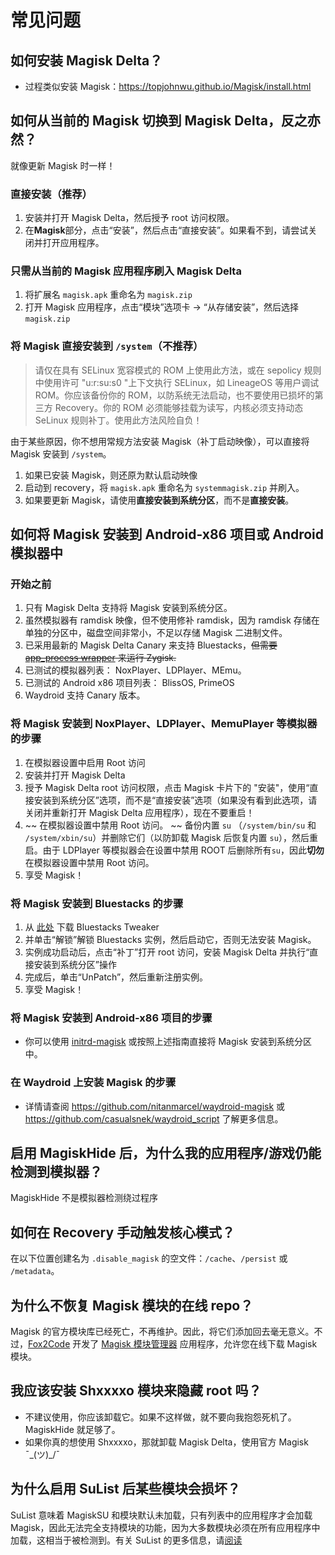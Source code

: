 # 常见问题

## 如何安装 Magisk Delta？

- 过程类似安装 Magisk：<https://topjohnwu.github.io/Magisk/install.html>

## 如何从当前的 Magisk 切换到 Magisk Delta，反之亦然？

就像更新 Magisk 时一样！

### 直接安装（推荐）

1. 安装并打开 Magisk Delta，然后授予 root 访问权限。
2. 在**Magisk**部分，点击“安装”，然后点击“直接安装”。如果看不到，请尝试关闭并打开应用程序。

### 只需从当前的 Magisk 应用程序刷入 Magisk Delta

1. 将扩展名 `magisk.apk` 重命名为 `magisk.zip`
2. 打开 Magisk 应用程序，点击“模块”选项卡 -> “从存储安装”，然后选择 `magisk.zip`

### 将 Magisk 直接安装到 `/system`（不推荐）

> 请仅在具有 SELinux 宽容模式的 ROM 上使用此方法，或在 sepolicy 规则中使用许可 "u:r:su:s0 "上下文执行 SELinux，如 LineageOS 等用户调试 ROM。你应该备份你的 ROM，以防系统无法启动，也不要使用已损坏的第三方 Recovery。你的 ROM 必须能够挂载为读写，内核必须支持动态 SeLinux 规则补丁。使用此方法风险自负！

由于某些原因，你不想用常规方法安装 Magisk（补丁启动映像），可以直接将 Magisk 安装到 `/system`。

1. 如果已安装 Magisk，则还原为默认启动映像
2. 启动到 recovery，将 `magisk.apk` 重命名为 `systemmagisk.zip` 并刷入。
3. 如果要更新 Magisk，请使用**直接安装到系统分区**，而不是**直接安装**。

## 如何将 Magisk 安装到 Android-x86 项目或 Android 模拟器中

### 开始之前

1. 只有 Magisk Delta 支持将 Magisk 安装到系统分区。
2. 虽然模拟器有 ramdisk 映像，但不使用修补 ramdisk，因为 ramdisk 存储在单独的分区中，磁盘空间非常小，不足以存储 Magisk 二进制文件。
3. 已采用最新的 Magisk Delta Canary 来支持 Bluestacks，~~但需要 [app_process wrapper](https://github.com/HuskyDG/app_process_wrapper/releases) 来运行 Zygisk.~~
4. 已测试的模拟器列表： NoxPlayer、LDPlayer、MEmu。
5. 已测试的 Android x86 项目列表： BlissOS, PrimeOS
6. Waydroid 支持 Canary 版本。

### 将 Magisk 安装到 NoxPlayer、LDPlayer、MemuPlayer 等模拟器的步骤

1. 在模拟器设置中启用 Root 访问
2. 安装并打开 Magisk Delta
3. 授予 Magisk Delta root 访问权限，点击 Magisk 卡片下的 "安装"，使用“直接安装到系统分区”选项，而不是“直接安装”选项（如果没有看到此选项，请关闭并重新打开 Magisk Delta 应用程序），现在不要重启！
4. ~~ 在模拟器设置中禁用 Root 访问。 ~~ 备份内置 `su` （`/system/bin/su` 和 `/system/xbin/su`）并删除它们（以防卸载 Magisk 后恢复内置 `su`），然后重启。由于 LDPlayer 等模拟器会在设置中禁用 ROOT 后删除所有`su`，因此**切勿**在模拟器设置中禁用 Root 访问。
5. 享受 Magisk！

### 将 Magisk 安装到 Bluestacks 的步骤

1. 从 [此处](https://bstweaker.tk/) 下载 Bluestacks Tweaker
2. 并单击“解锁”解锁 Bluestacks 实例，然后启动它，否则无法安装 Magisk。
3. 实例成功启动后，点击“补丁”打开 root 访问，安装 Magisk Delta 并执行“直接安装到系统分区”操作
4. 完成后，单击“UnPatch”，然后重新注册实例。
5. 享受 Magisk！

### 将 Magisk 安装到 Android-x86 项目的步骤

- 你可以使用 [initrd-magisk](https://github.com/HuskyDG/initrd-magisk) 或按照上述指南直接将 Magisk 安装到系统分区中。

### 在 Waydroid 上安装 Magisk 的步骤

- 详情请查阅 <https://github.com/nitanmarcel/waydroid-magisk> 或 <https://github.com/casualsnek/waydroid_script> 了解更多信息。

## 启用 MagiskHide 后，为什么我的应用程序/游戏仍能检测到模拟器？

MagiskHide 不是模拟器检测绕过程序

## 如何在 Recovery 手动触发核心模式？

在以下位置创建名为 `.disable_magisk` 的空文件：`/cache`、`/persist` 或 `/metadata`。

## 为什么不恢复 Magisk 模块的在线 repo？

Magisk 的官方模块库已经死亡，不再维护。因此，将它们添加回去毫无意义。不过，[Fox2Code](https://github.com/Fox2Code) 开发了 [Magisk 模块管理器](https://github.com/Fox2Code/FoxMagiskModuleManager) 应用程序，允许您在线下载 Magisk 模块。

## 我应该安装 Shxxxxo 模块来隐藏 root 吗？

- 不建议使用，你应该卸载它。如果不这样做，就不要向我抱怨死机了。MagiskHide 就足够了。
- 如果你真的想使用 Shxxxxo，那就卸载 Magisk Delta，使用官方 Magisk ¯\_(ツ)_/¯

## 为什么启用 SuList 后某些模块会损坏？

SuList 意味着 MagiskSU 和模块默认未加载，只有列表中的应用程序才会加载 Magisk，因此无法完全支持模块的功能，因为大多数模块必须在所有应用程序中加载，这相当于被检测到。有关 SuList 的更多信息，请[阅读](./internal-guide.html#magiskhide-sulist)
